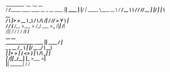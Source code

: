   _________                                          .__       .__     __   
 /   _____/__________    ____  ____   __  _  __ ____ |__| ____ |  |___/  |_ 
 \_____  \\____ \__  \ _/ ___\/ __ \  \ \/ \/ // __ \|  |/ ___\|  |  \   __\
 /        \  |_> > __ \\  \__\  ___/   \     /\  ___/|  / /_/  >   Y  \  |  
/_______  /   __(____  /\___  >___  >   \/\_/  \___  >__\___  /|___|  /__|  
        \/|__|       \/     \/    \/               \/  /_____/      \/      
                        __               __                                 
_____________  ____    |__| ____   _____/  |_                               
\____ \_  __ \/  _ \   |  |/ __ \_/ ___\   __\                              
|  |_> >  | \(  <_> )  |  \  ___/\  \___|  |                                
|   __/|__|   \____/\__|  |\___  >\___  >__|                                
|__|               \______|    \/     \/                                    
